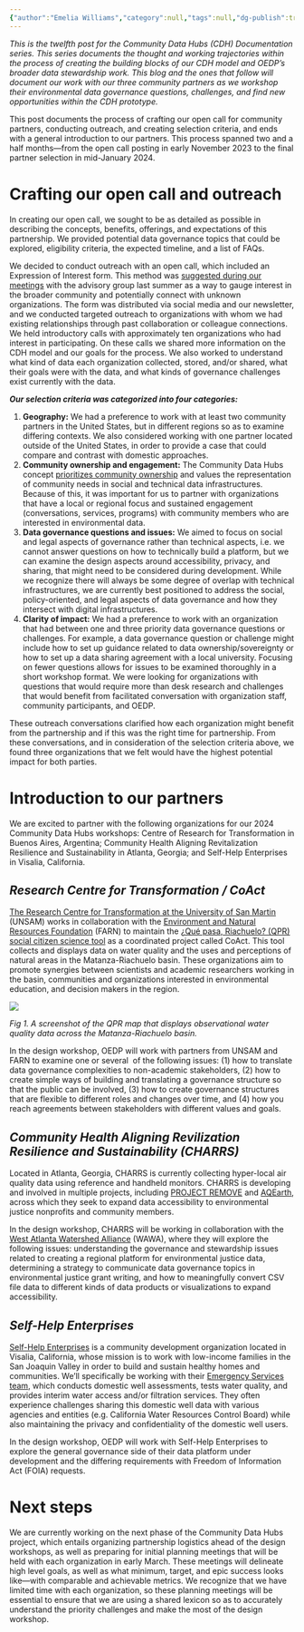 ```yaml
---
{"author":"Emelia Williams","category":null,"tags":null,"dg-publish":true,"permalink":"/documentation-blogs/15-introducing-our-partners-and-our-outreach-process/","dgPassFrontmatter":true}
---
```


_This is the twelfth post for the Community Data Hubs (CDH) Documentation series. This series documents the thought and working trajectories within the process of creating the building blocks of our CDH model and OEDP’s broader data stewardship work. This blog and the ones that follow will document our work with our three community partners as we workshop their environmental data governance questions, challenges, and find new opportunities within the CDH prototype._

This post documents the process of crafting our open call for community partners, conducting outreach, and creating selection criteria, and ends with a general introduction to our partners. This process spanned two and a half months—from the open call posting in early November 2023 to the final partner selection in mid-January 2024. 

# **Crafting our open call and outreach**
In creating our open call, we sought to be as detailed as possible in describing the concepts, benefits, offerings, and expectations of this partnership. We provided potential data governance topics that could be explored, eligibility criteria, the expected timeline, and a list of FAQs.

We decided to conduct outreach with an open call, which included an Expression of Interest form. This method was [suggested during our meetings](https://oedp-datastewardship.pubpub.org/pub/kaptu0x3/release/1) with the advisory group last summer as a way to gauge interest in the broader community and potentially connect with unknown organizations. The form was distributed via social media and our newsletter, and we conducted targeted outreach to organizations with whom we had existing relationships through past collaboration or colleague connections. We held introductory calls with approximately ten organizations who had interest in participating. On these calls we shared more information on the CDH model and our goals for the process. We also worked to understand what kind of data each organization collected, stored, and/or shared, what their goals were with the data, and what kinds of governance challenges exist currently with the data.

_**Our selection criteria was categorized into four categories:**_ 
1. **Geography:** We had a preference to work with at least two community partners in the United States, but in different regions so as to examine differing contexts. We also considered working with one partner located outside of the United States, in order to provide a case that could compare and contrast with domestic approaches.
2. **Community ownership and engagement:** The Community Data Hubs concept [prioritizes community ownership](https://www.openenvironmentaldata.org/pilots/background-and-concept) and values the representation of community needs in social and technical data infrastructures. Because of this, it was important for us to partner with organizations that have a local or regional focus and sustained engagement (conversations, services, programs) with community members who are interested in environmental data.
3. **Data governance questions and issues:** We aimed to focus on social and legal aspects of governance rather than technical aspects, i.e. we cannot answer questions on how to technically build a platform, but we can examine the design aspects around accessibility, privacy, and sharing, that might need to be considered during development. While we recognize there will always be some degree of overlap with technical infrastructures, we are currently best positioned to address the social, policy-oriented, and legal aspects of data governance and how they intersect with digital infrastructures. 
4. **Clarity of impact:** We had a preference to work with an organization that had between one and three priority data governance questions or challenges. For example, a data governance question or challenge might include how to set up guidance related to data ownership/sovereignty or how to set up a data sharing agreement with a local university. Focusing on fewer questions allows for issues to be examined thoroughly in a short workshop format. We were looking for organizations with questions that would require more than desk research and challenges that would benefit from facilitated conversation with organization staff, community participants, and OEDP.

These outreach conversations clarified how each organization might benefit from the partnership and if this was the right time for partnership. From these conversations, and in consideration of the selection criteria above, we found three organizations that we felt would have the highest potential impact for both parties.

# **Introduction to our partners**
We are excited to partner with the following organizations for our 2024 Community Data Hubs workshops: Centre of Research for Transformation in Buenos Aires, Argentina; Community Health Aligning Revitalization Resilience and Sustainability in Atlanta, Georgia; and Self-Help Enterprises in Visalia, California.

## _**Research Centre for Transformation / CoAct**_ 
[The Research Centre for Transformation at the University of San Martin](https://fund-cenit.org.ar/) (UNSAM) works in collaboration with the [Environment and Natural Resources Foundation](https://farn.org.ar/) (FARN) to maintain the [¿Qué pasa, Riachuelo? (QPR) social citizen science tool](https://mapaqpr.farn.org.ar/page/about) as a coordinated project called CoAct. This tool collects and displays data on water quality and the uses and perceptions of natural areas in the Matanza-Riachuelo basin. These organizations aim to promote synergies between scientists and academic researchers working in the basin, communities and organizations interested in environmental education, and decision makers in the region.

![](https://resize-v3.pubpub.org/eyJidWNrZXQiOiJhc3NldHMucHVicHViLm9yZyIsImtleSI6InN4dGwwenVyL1FQUk1hcC0wMTcwOTEzNzcwNzA5Mi5wbmciLCJlZGl0cyI6eyJyZXNpemUiOnsid2lkdGgiOjgwMCwiZml0IjoiaW5zaWRlIiwid2l0aG91dEVubGFyZ2VtZW50Ijp0cnVlfX19)

_Fig 1. A screenshot of the QPR map that displays observational water quality data across the Matanza-Riachuelo basin._

In the design workshop, OEDP will work with partners from UNSAM and FARN to examine one or several  of the following issues: (1) how to translate data governance complexities to non-academic stakeholders, (2) how to create simple ways of building and translating a governance structure so that the public can be involved, (3) how to create governance structures that are flexible to different roles and changes over time, and (4) how you reach agreements between stakeholders with different values and goals. 

## _**Community Health Aligning Revilization Resilience and Sustainability (CHARRS)**_
Located in Atlanta, Georgia, CHARRS is currently collecting hyper-local air quality data using reference and handheld monitors. CHARRS is developing and involved in multiple projects, including [PROJECT REMOVE](https://www.charrs.org/projects-2) and [AQEarth](https://tools.niehs.nih.gov/portfolio/index.cfm/portfolio/grantDetail/grant_number/R44ES024031), across which they seek to expand data accessibility to environmental justice nonprofits and community members. 

In the design workshop, CHARRS will be working in collaboration with the [West Atlanta Watershed Alliance](https://www.wawa-online.org/) (WAWA), where they will explore the following issues: understanding the governance and stewardship issues related to creating a regional platform for environmental justice data, determining a strategy to communicate data governance topics in environmental justice grant writing, and how to meaningfully convert CSV file data to different kinds of data products or visualizations to expand accessibility.

## _**Self-Help Enterprises**_
[Self-Help Enterprises](https://www.selfhelpenterprises.org/) is a community development organization located in Visalia, California, whose mission is to work with low-income families in the San Joaquin Valley in order to build and sustain healthy homes and communities. We’ll specifically be working with their [Emergency Services team](https://www.selfhelpenterprises.org/programs/emergency-services/), which conducts domestic well assessments, tests water quality, and provides interim water access and/or filtration services. They often experience challenges sharing this domestic well data with various agencies and entities (e.g. California Water Resources Control Board) while also maintaining the privacy and confidentiality of the domestic well users. 

In the design workshop, OEDP will work with Self-Help Enterprises to explore the general governance side of their data platform under development and the differing requirements with Freedom of Information Act (FOIA) requests.

# **Next steps**
We are currently working on the next phase of the Community Data Hubs project, which entails organizing partnership logistics ahead of the design workshops, as well as preparing for initial planning meetings that will be held with each organization in early March. These meetings will delineate high level goals, as well as what minimum, target, and epic success looks like—with comparable and achievable metrics. We recognize that we have limited time with each organization, so these planning meetings will be essential to ensure that we are using a shared lexicon so as to accurately understand the priority challenges and make the most of the design workshop.